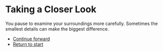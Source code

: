# Taking a Closer Look

You pause to examine your surroundings more carefully. Sometimes the smallest details can make the biggest difference.

- [Continue forward](../end/index.md)
- [Return to start](index.md)

